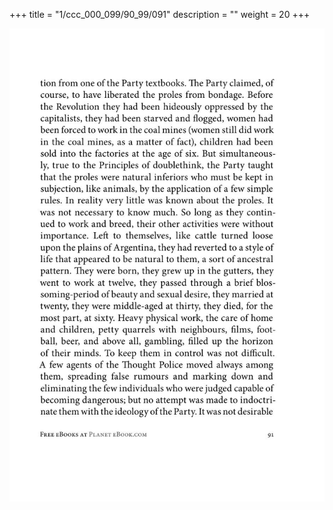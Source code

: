 +++
title = "1/ccc_000_099/90_99/091"
description = ""
weight = 20
+++

<img class="center-fit-jpg" src="/jpg_/out_jpg_1984__091.jpg" ></img>

